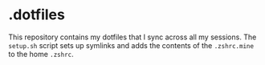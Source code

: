 # .dotfiles

This repository contains my dotfiles that I sync across all my sessions. The `setup.sh` script sets up symlinks and adds the contents of the `.zshrc.mine` to the home `.zshrc`.
